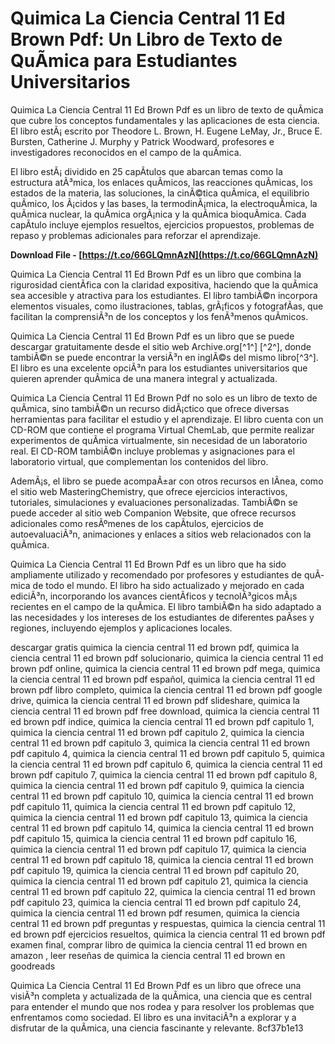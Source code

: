 # Quimica La Ciencia Central 11 Ed Brown Pdf: Un Libro de Texto de QuÃ­mica para Estudiantes Universitarios
 
Quimica La Ciencia Central 11 Ed Brown Pdf es un libro de texto de quÃ­mica que cubre los conceptos fundamentales y las aplicaciones de esta ciencia. El libro estÃ¡ escrito por Theodore L. Brown, H. Eugene LeMay, Jr., Bruce E. Bursten, Catherine J. Murphy y Patrick Woodward, profesores e investigadores reconocidos en el campo de la quÃ­mica.
 
El libro estÃ¡ dividido en 25 capÃ­tulos que abarcan temas como la estructura atÃ³mica, los enlaces quÃ­micos, las reacciones quÃ­micas, los estados de la materia, las soluciones, la cinÃ©tica quÃ­mica, el equilibrio quÃ­mico, los Ã¡cidos y las bases, la termodinÃ¡mica, la electroquÃ­mica, la quÃ­mica nuclear, la quÃ­mica orgÃ¡nica y la quÃ­mica bioquÃ­mica. Cada capÃ­tulo incluye ejemplos resueltos, ejercicios propuestos, problemas de repaso y problemas adicionales para reforzar el aprendizaje.
 
**Download File - [https://t.co/66GLQmnAzN](https://t.co/66GLQmnAzN)**


 
Quimica La Ciencia Central 11 Ed Brown Pdf es un libro que combina la rigurosidad cientÃ­fica con la claridad expositiva, haciendo que la quÃ­mica sea accesible y atractiva para los estudiantes. El libro tambiÃ©n incorpora elementos visuales, como ilustraciones, tablas, grÃ¡ficos y fotografÃ­as, que facilitan la comprensiÃ³n de los conceptos y los fenÃ³menos quÃ­micos.
 
Quimica La Ciencia Central 11 Ed Brown Pdf es un libro que se puede descargar gratuitamente desde el sitio web Archive.org[^1^] [^2^], donde tambiÃ©n se puede encontrar la versiÃ³n en inglÃ©s del mismo libro[^3^]. El libro es una excelente opciÃ³n para los estudiantes universitarios que quieren aprender quÃ­mica de una manera integral y actualizada.
  
Quimica La Ciencia Central 11 Ed Brown Pdf no solo es un libro de texto de quÃ­mica, sino tambiÃ©n un recurso didÃ¡ctico que ofrece diversas herramientas para facilitar el estudio y el aprendizaje. El libro cuenta con un CD-ROM que contiene el programa Virtual ChemLab, que permite realizar experimentos de quÃ­mica virtualmente, sin necesidad de un laboratorio real. El CD-ROM tambiÃ©n incluye problemas y asignaciones para el laboratorio virtual, que complementan los contenidos del libro.
 
AdemÃ¡s, el libro se puede acompaÃ±ar con otros recursos en lÃ­nea, como el sitio web MasteringChemistry, que ofrece ejercicios interactivos, tutoriales, simulaciones y evaluaciones personalizadas. TambiÃ©n se puede acceder al sitio web Companion Website, que ofrece recursos adicionales como resÃºmenes de los capÃ­tulos, ejercicios de autoevaluaciÃ³n, animaciones y enlaces a sitios web relacionados con la quÃ­mica.
 
Quimica La Ciencia Central 11 Ed Brown Pdf es un libro que ha sido ampliamente utilizado y recomendado por profesores y estudiantes de quÃ­mica de todo el mundo. El libro ha sido actualizado y mejorado en cada ediciÃ³n, incorporando los avances cientÃ­ficos y tecnolÃ³gicos mÃ¡s recientes en el campo de la quÃ­mica. El libro tambiÃ©n ha sido adaptado a las necesidades y los intereses de los estudiantes de diferentes paÃ­ses y regiones, incluyendo ejemplos y aplicaciones locales.
 
descargar gratis quimica la ciencia central 11 ed brown pdf,  quimica la ciencia central 11 ed brown pdf solucionario,  quimica la ciencia central 11 ed brown pdf online,  quimica la ciencia central 11 ed brown pdf mega,  quimica la ciencia central 11 ed brown pdf español,  quimica la ciencia central 11 ed brown pdf libro completo,  quimica la ciencia central 11 ed brown pdf google drive,  quimica la ciencia central 11 ed brown pdf slideshare,  quimica la ciencia central 11 ed brown pdf free download,  quimica la ciencia central 11 ed brown pdf indice,  quimica la ciencia central 11 ed brown pdf capitulo 1,  quimica la ciencia central 11 ed brown pdf capitulo 2,  quimica la ciencia central 11 ed brown pdf capitulo 3,  quimica la ciencia central 11 ed brown pdf capitulo 4,  quimica la ciencia central 11 ed brown pdf capitulo 5,  quimica la ciencia central 11 ed brown pdf capitulo 6,  quimica la ciencia central 11 ed brown pdf capitulo 7,  quimica la ciencia central 11 ed brown pdf capitulo 8,  quimica la ciencia central 11 ed brown pdf capitulo 9,  quimica la ciencia central 11 ed brown pdf capitulo 10,  quimica la ciencia central 11 ed brown pdf capitulo 11,  quimica la ciencia central 11 ed brown pdf capitulo 12,  quimica la ciencia central 11 ed brown pdf capitulo 13,  quimica la ciencia central 11 ed brown pdf capitulo 14,  quimica la ciencia central 11 ed brown pdf capitulo 15,  quimica la ciencia central 11 ed brown pdf capitulo 16,  quimica la ciencia central 11 ed brown pdf capitulo 17,  quimica la ciencia central 11 ed brown pdf capitulo 18,  quimica la ciencia central 11 ed brown pdf capitulo 19,  quimica la ciencia central 11 ed brown pdf capitulo 20,  quimica la ciencia central 11 ed brown pdf capitulo 21,  quimica la ciencia central 11 ed brown pdf capitulo 22,  quimica la ciencia central 11 ed brown pdf capitulo 23,  quimica la ciencia central 11 ed brown pdf capitulo 24,  quimica la ciencia central 11 ed brown pdf resumen,  quimica la ciencia central 11 ed brown pdf preguntas y respuestas,  quimica la ciencia central 11 ed brown pdf ejercicios resueltos,  quimica la ciencia central 11 ed brown pdf examen final,  comprar libro de quimica la ciencia central 11 ed brown en amazon ,  leer reseñas de quimica la ciencia central 11 ed brown en goodreads
 
Quimica La Ciencia Central 11 Ed Brown Pdf es un libro que ofrece una visiÃ³n completa y actualizada de la quÃ­mica, una ciencia que es central para entender el mundo que nos rodea y para resolver los problemas que enfrentamos como sociedad. El libro es una invitaciÃ³n a explorar y a disfrutar de la quÃ­mica, una ciencia fascinante y relevante.
 8cf37b1e13
 
